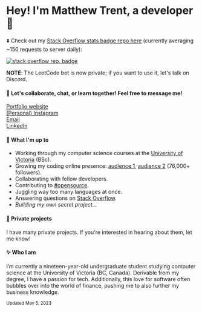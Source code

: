 
# Hey! I'm Matthew Trent, a developer 👋
⬇️ Check out my [Stack Overflow stats badge repo here](https://github.com/mattrltrent/stackoverflow_badge) (currently averaging ~150 requests to server daily):

<a href="https://stackoverflow-badge.herokuapp.com"><img alt="stack overflow rep. badge" src="https://stackoverflow-badge.herokuapp.com/stackoverflow?username=13029516&period=year"></a> 

**NOTE**: The LeetCode bot is now private; if you want to use it, let's talk on Discord.

#### 🌿 Let's collaborate, chat, or learn together! Feel free to message me!
[Portfolio website](https://matthewtrent.me/links)<br>
[(Personal) Instagram](https://www.instagram.com/matthewrltrent/)<br>
[Email](mailto:me@matthewtrent.me?subject=Howdy)<br>
[LinkedIn](https://www.linkedin.com/in/matthewrltrent/)
#### 📜 What I'm up to
- Working through my computer science courses at the [University of Victoria](https://www.uvic.ca) (BSc).
- Growing my coding online presence: [audience 1](https://www.instagram.com/comicalcoder/), [audience 2](https://www.instagram.com/nerds_coding/) (76,000+ followers).
- Collaborating with fellow developers.
- Contributing to [#opensource](https://pub.dev/publishers/matthewtrent.me/packages).
- Juggling way too many languages at once.
- Answering questions on [Stack Overflow](https://stackoverflow.com/users/13029516/matthew-trent).
- _Building my own secret project..._

#### 🤫 Private projects

I have many private projects. If you're interested in hearing about them, let me know!

#### ✨ Who I am
I’m currently a nineteen-year-old undergraduate student studying computer science at the University of Victoria (BC, Canada). Derivable from my degree, I have a passion for tech. Additionally, this love for software often bubbles over into the world of finance, pushing me to also further my business knowledge.

<sub>Updated May 5, 2023</sub>
